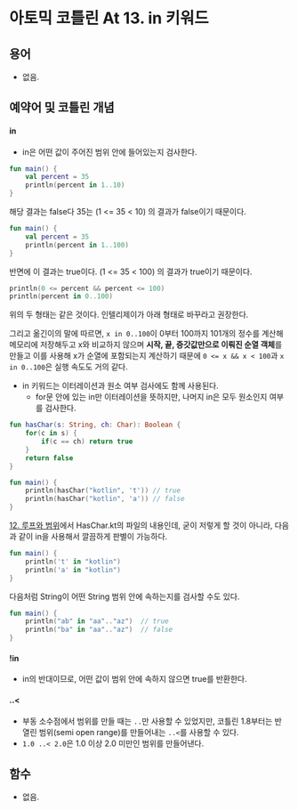 # 아토믹 코틀린 At 13. in 키워드

## 용어

- 없음. 

## 예약어 및 코틀린 개념

#### in
- in은 어떤 값이 주어진 범위 안에 들어있는지 검사한다.

```kotlin
fun main() {
    val percent = 35
    println(percent in 1..10)
}
```

해당 결과는 false다 35는 (1 <= 35 < 10) 의 결과가 false이기 때문이다.

```kotlin
fun main() {
    val percent = 35
    println(percent in 1..100)
}
```

반면에 이 결과는 true이다. (1 <= 35 < 100) 의 결과가 true이기 때문이다.

```kotlin
println(0 <= percent && percent <= 100)
println(percent in 0..100) 
```
위의 두 형태는 같은 것이다. 
인텔리제이가 아래 형태로 바꾸라고 권장한다.

그리고 옮긴이의 말에 따르면, `x in 0..100`이 0부터 100까지 101개의 정수를 계산해 메모리에 저장해두고 x와 비교하지 않으며 **시작, 끝, 증갓값만으로 이뤄진 순열 객체**를 만들고 이를 사용해 x가 순열에 포함되는지 계산하기 때문에 `0 <= x && x < 100`과 `x in 0..100`은 실행 속도도 거의 같다.


- in 키워드는 이터레이션과 원소 여부 검사에도 함께 사용된다. 
  - for문 안에 있는 in만 이터레이션을 뜻하지만, 나머지 in은 모두 원소인지 여부를 검사한다.


```kotlin
fun hasChar(s: String, ch: Char): Boolean {
    for(c in s) {
        if(c == ch) return true
    }
    return false
}

fun main() {
    println(hasChar("kotlin", 't')) // true
    println(hasChar("kotlin", 'a')) // false
}
```

[12. 루프와 범위](https://github.com/SsangSoo/MyEverythingThatWithKotlin/tree/main/atomickotlin/src/LoopingAndRanges)에서 HasChar.kt의 파일의 내용인데, 굳이 저렇게 할 것이 아니라, 다음과 같이 in을 사용해서 깔끔하게 판별이 가능하다.

```kotlin
fun main() {
    println('t' in "kotlin")
    println('a' in "kotlin")
}
```

다음처럼 String이 어떤 String 범위 안에 속하는지를 검사할 수도 있다.

```kotlin
fun main() {
    println("ab" in "aa".."az")  // true
    println("ba" in "aa".."az")  // false
}
```


#### !in

- in의 반대이므로, 어떤 값이 범위 안에 속하지 않으면 true를 반환한다.

#### ..<

- 부동 소수점에서 범위를 만들 때는 `..`만 사용할 수 있었지만, 코틀린 1.8부터는 반 열린 범위(semi open range)를 만들어내는 `..<`를 사용할 수 있다.
- `1.0 ..< 2.0`은 1.0 이상 2.0 미만인 범위를 만들어낸다.

## 함수

- 없음.

